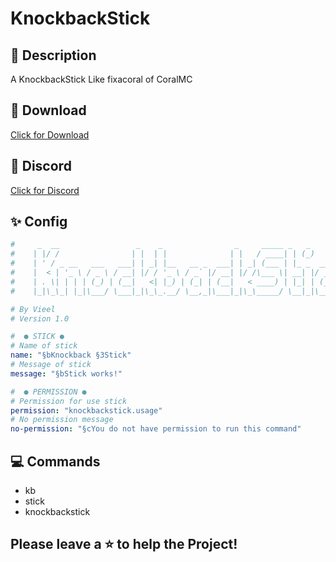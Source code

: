 # KnockbackStick

## 🥜 Description
A KnockbackStick Like fixacoral of CoralMC

## 📂 Download
[Click for Download](https://www.spigotmc.org/resources/knockbackstick.109602/)

## 💬 Discord
[Click for Discord](https://discord.gg/Q2SCG7JDP8)

## ✨ Config
```yaml
#     _  __                 _    _                _     _____ _   _      _
#    | |/ /                | |  | |              | |   / ____| | (_)    | |
#    | ' / _ __   ___   ___| | _| |__   __ _  ___| | _| (___ | |_ _  ___| | __
#    |  < | '_ \ / _ \ / __| |/ / '_ \ / _` |/ __| |/ /\___ \| __| |/ __| |/ /
#    | . \| | | | (_) | (__|   <| |_) | (_| | (__|   < ____) | |_| | (__|   <
#    |_|\_\_| |_|\___/ \___|_|\_\_.__/ \__,_|\___|_|\_\_____/ \__|_|\___|_|\_\

# By Vieel
# Version 1.0

#  ● STICK ●
# Name of stick
name: "§bKnockback §3Stick"
# Message of stick
message: "§bStick works!"

#  ● PERMISSION ●
# Permission for use stick
permission: "knockbackstick.usage"
# No permission message
no-permission: "§cYou do not have permission to run this command"
```

## 💻 Commands
- kb
- stick
- knockbackstick

## Please leave a ⭐ to help the Project!

